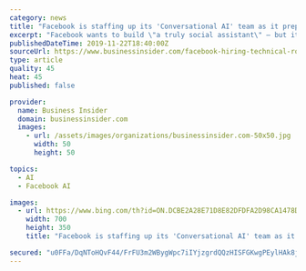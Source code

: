 ```yaml
---
category: news
title: "Facebook is staffing up its 'Conversational AI' team as it prepares to take on Amazon's Alexa and the Google Assistant"
excerpt: "Facebook wants to build \"a truly social assistant\" — but it is years behind its rivals, namely Amazon and Google."
publishedDateTime: 2019-11-22T18:40:00Z
sourceUrl: https://www.businessinsider.com/facebook-hiring-technical-roles-conversational-ai-team-2019-11
type: article
quality: 45
heat: 45
published: false

provider:
  name: Business Insider
  domain: businessinsider.com
  images:
    - url: /assets/images/organizations/businessinsider.com-50x50.jpg
      width: 50
      height: 50

topics:
  - AI
  - Facebook AI

images:
  - url: https://www.bing.com/th?id=ON.DCBE2A28E71D8E82DFDFA2D98CA1478D
    width: 700
    height: 350
    title: "Facebook is staffing up its 'Conversational AI' team as it prepares to take on Amazon's Alexa and the Google Assistant"

secured: "u0FFa/DqNToHQvF44/FrFU3m2WBygWpc7iIYjzgrdQQzHISFGKwgPEylHAk8jTkbX62Q81IRJ8flUxbzqLjXIwei7EpY1bkQXtzWqmsBVhV2W17z+W5I9oVC3DpQo+jJGlS5vg0cnuA4693qIS3aQQSEBy17JJ3LNl7XFhHpNDZqwzfXgWyudwbyrdoLyCcO7dZ5Etlx+modITNOTInlpZWUy64ANe7+/TV0SY+DRNDaIatj46tiFDp5oiCOfJn7jau0ve+O4JPidn8CXUsZbA==;k1rlPB9Ho2uxgxQOF4G1Mw=="
---
```


